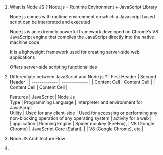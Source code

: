 1. What is Node JS ?
   Node.js = Runtime Environment + JavaScript Library
   
   Node.js comes with runtime environment on which a Javascript based script can be interpreted and executed
   
   Node.js is an extremely powerful framework developed on Chrome’s V8 JavaScript engine that compiles the JavaScript directly into the native machine code
   
   It is a lightweight framework used for creating server-side web applications
   
   Offers server-side scripting functionalities
         
2. Differentiate between JavaScript and Node.js ?
   | First Header  | Second Header |
| ------------- | ------------- |
| Content Cell  | Content Cell  |
| Content Cell  | Content Cell  |

   Features         |  JavaScript                   |       Node Js   
   Type             |  Programming Language         |  Interpreter and environment for JavaScript  
   Utility          |  Used for any client-side     |  Used for accessing or performing any non-blocking operation of any operating system 
                    |  activity for a web           |   
                    |  application                  |
  Running Engine    |  Spider monkey (FireFox),     |  V8 (Google Chrome)
                    |  JavaScript Core (Safari),    |
                    |  V8 (Google Chrome), etc      |
                       
4. Node JS Architecture Flow 
5. 
